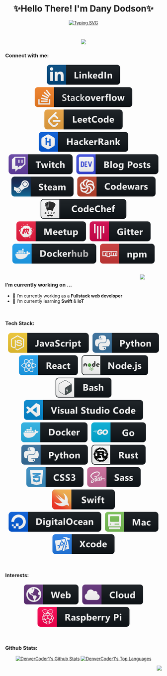 <h1 align="center">✨Hello There! I'm Dany Dodson✨</h1>

<p align="center">
  <a href="https://git.io/typing-svg"><img src="https://readme-typing-svg.demolab.com?font=Fira+Code&pause=1000&center=true&width=435&lines=Always+learning+new+things!;Full-Stack+Developer" alt="Typing SVG" /></a>
</p>
<br>
<p align="center">
  <a href="https://discord.com/users/405546193352130570">
    <img src="https://lanyard.cnrad.dev/api/405546193352130570?borderRadius=6px&bg=20222E&hideTimestamp=true&idleMessage=Probably%20doing%20something%20else...&showDisplayName=false&hideProfile=false" />
  </a>
</p>

<h3 align="left">Connect with me:</h3>
<!-- Social icons section -->
<p align="center">
  <a href="https://linkedin.com/in/danydodson" target="blank"><img align="center" src="https://raw.githubusercontent.com/MikeCodesDotNET/ColoredBadges/master/svg/social/linkedin.svg" alt="linkedin" style="vertical-align:top; margin:4px"/></a>
  <a href="https://stackoverflow.com/users/7059226" target="blank"><img align="center" src="https://raw.githubusercontent.com/MikeCodesDotNET/ColoredBadges/master/svg/social/stackoverflow.svg" alt="stackoverflow" style="vertical-align:top; margin:4px"/></a>
  <a href="https://www.leetcode.com/danydodson" target="blank"><img align="center" src="https://raw.githubusercontent.com/MikeCodesDotNET/ColoredBadges/master/svg/dev/services/leetcode.svg" alt="leetcode" style="vertical-align:top; margin:4px"/></a>
  <a href="https://www.hackerrank.com/danydodson1" target="blank"><img align="center" src="https://raw.githubusercontent.com/MikeCodesDotNET/ColoredBadges/master/svg/dev/services/hackerrank.svg" alt="hackerrank" style="vertical-align:top; margin:4px"/></a>
  <a href="https://www.twitch.tv/danydodson1" target="blank"><img align="center" src="https://raw.githubusercontent.com/MikeCodesDotNET/ColoredBadges/master/svg/streaming/twitch.svg" alt="twitch" style="vertical-align:top; margin:4px"/></a>
  <a href="https://dev.to/danydodson" target="blank"><img align="center" src="https://raw.githubusercontent.com/MikeCodesDotNET/ColoredBadges/master/svg/blogs/devto.svg" alt="devto" style="vertical-align:top; margin:4px"/></a>
  <a href="https://steamcommunity.com/id/danydodson" target="blank"><img align="center" src="https://raw.githubusercontent.com/MikeCodesDotNET/ColoredBadges/master/svg/social/steam.svg" alt="steam" style="vertical-align:top; margin:4px"/></a>
  <a href="https://www.codewars.com/users/eyegor" target="blank"><img align="center" src="https://raw.githubusercontent.com/MikeCodesDotNET/ColoredBadges/master/svg/dev/services/codewars.svg" alt="codewars" style="vertical-align:top; margin:4px"/></a>
  <a href="https://www.codechef.com/users/danydodson" target="blank"><img align="center" src="https://raw.githubusercontent.com/MikeCodesDotNET/ColoredBadges/master/svg/dev/services/codechef.svg" alt="codechef" style="vertical-align:top; margin:4px"/></a>
  <a href="https://www.meetup.com/members/255034345" target="blank"><img align="center" src="https://raw.githubusercontent.com/MikeCodesDotNET/ColoredBadges/master/svg/social/meetup.svg" alt="meetup" style="vertical-align:top; margin:4px"/></a>
  <a href="https://matrix.to/#/@danydodson-5e881af8d73408ce4fdf3c53:gitter.im" target="blank"><img align="center" src="https://raw.githubusercontent.com/MikeCodesDotNET/ColoredBadges/master/svg/social/gitter.svg" alt="gitter" style="vertical-align:top; margin:4px"/></a>
  <a href="https://hub.docker.com/u/danydodson" target="blank"><img align="center" src="https://raw.githubusercontent.com/MikeCodesDotNET/ColoredBadges/master/svg/dev/services/dockerhub.svg" alt="dockerhub" style="vertical-align:top; margin:4px"/></a>
  <a href="https://www.npmjs.com/~danydodson" target="blank"><img align="center" src="https://raw.githubusercontent.com/MikeCodesDotNET/ColoredBadges/master/svg/dev/services/npm.svg" alt="npm" style="vertical-align:top; margin:4px"/></a>
</p>
<br/>

<img align="right" src="https://raw.githubusercontent.com/alexnaiman/alexnaiman/master/resources/PusheenCompute.gif" width="70px" />
<p align="left">
  <h3>I’m currently working on ...</h3>  
</p>

- 🔭 I’m currently working as a **Fullstack web developer**
- 🌱 I’m currently learning **Swift** & **IoT**

<!-- <a href="https://www.codewars.com/users/eyegor">
  <img src="https://www.codewars.com/users/eyegor/badges/large" height="50" width="425"/>
</a> -->

<br/>
<h3 align="left">Tech Stack:</h3>  
<p align="center">
  <img src="https://raw.githubusercontent.com/MikeCodesDotNET/ColoredBadges/master/svg/dev/languages/js.svg" alt="js" style="vertical-align:top; margin:4px">
  <img src="https://raw.githubusercontent.com/MikeCodesDotNET/ColoredBadges/master/svg/dev/languages/python.svg" alt="python" style="vertical-align:top; margin:4px">
  <img src="https://raw.githubusercontent.com/MikeCodesDotNET/ColoredBadges/master/svg/dev/frameworks/react.svg" alt="react" style="vertical-align:top; margin:4px">
  <img src="https://raw.githubusercontent.com/MikeCodesDotNET/ColoredBadges/master/svg/dev/frameworks/nodejs.svg" alt="nodejs" style="vertical-align:top; margin:4px">
  <img src="https://raw.githubusercontent.com/MikeCodesDotNET/ColoredBadges/master/svg/dev/tools/bash.svg" alt="bash" style="vertical-align:top; margin:4px">
  <img src="https://raw.githubusercontent.com/MikeCodesDotNET/ColoredBadges/master/svg/dev/tools/visualstudio_code.svg" alt="visualstudio_code" style="vertical-align:top; margin:4px">
  <img src="https://raw.githubusercontent.com/MikeCodesDotNET/ColoredBadges/master/svg/dev/tools/docker.svg" alt="docker" style="vertical-align:top; margin:4px">
  <img src="https://raw.githubusercontent.com/MikeCodesDotNET/ColoredBadges/master/svg/dev/languages/go.svg" alt="go" style="vertical-align:top; margin:4px"/>
  <img src="https://raw.githubusercontent.com/MikeCodesDotNET/ColoredBadges/master/svg/dev/languages/python.svg" alt="python" style="vertical-align:top; margin:4px"/>
  <img src="https://raw.githubusercontent.com/MikeCodesDotNET/ColoredBadges/master/svg/dev/languages/rust.svg" alt="rust" style="vertical-align:top; margin:4px"/>
  <img src="https://raw.githubusercontent.com/MikeCodesDotNET/ColoredBadges/master/svg/dev/languages/css3.svg" alt="css3" style="vertical-align:top; margin:4px"/>
  <img src="https://raw.githubusercontent.com/MikeCodesDotNET/ColoredBadges/master/svg/dev/languages/sass.svg" alt="sass" style="vertical-align:top; margin:4px"/>
  <img src="https://raw.githubusercontent.com/MikeCodesDotNET/ColoredBadges/master/svg/dev/languages/swift.svg" alt="swift" style="vertical-align:top; margin:4px"/>
  <img src="https://raw.githubusercontent.com/MikeCodesDotNET/ColoredBadges/master/svg/dev/services/digitalocean.svg" alt="digitalocean" style="vertical-align:top; margin:4px"/>
  <img src="https://raw.githubusercontent.com/MikeCodesDotNET/ColoredBadges/master/svg/devices/mac.svg" alt="mac" style="vertical-align:top; margin:4px">
  <img src="https://raw.githubusercontent.com/MikeCodesDotNET/ColoredBadges/master/svg/dev/tools/xcode.svg" alt="xcode" style="vertical-align:top; margin:4px"/>
</p>

<br/>
<h3 align="left">Interests:</h3>  
<p align="center">
  <img src="https://raw.githubusercontent.com/MikeCodesDotNET/ColoredBadges/master/svg/dev/misc/web.svg" alt="web" style="vertical-align:top; margin:4px">
  <img src="https://raw.githubusercontent.com/MikeCodesDotNET/ColoredBadges/master/svg/dev/misc/cloud.svg" alt="cloud" style="vertical-align:top; margin:4px">
  <img src="https://raw.githubusercontent.com/MikeCodesDotNET/ColoredBadges/master/svg/devices/raspberrypi.svg" alt="raspberrypi" style="vertical-align:top; margin:4px">
</p>

<br/>

<h3 align="left">Github Stats:</h3> 
<p align="center">
  <a href="https://github.com/DenverCoder1/github-readme-stats"><img alt="DenverCoder1's Github Stats" src="https://denvercoder1-github-readme-stats.vercel.app/api/?username=danydodson&show_icons=true&include_all_commits=true&count_private=true&theme=city_lights&hide_border=true&bg_color=1F222E&title_color=36BCF7FF&icon_color=f8D866" height="192px"/></a>
  <a href="https://github.com/DenverCoder1/github-readme-stats"><img alt="DenverCoder1's Top Languages" src="https://denvercoder1-github-readme-stats.vercel.app/api/top-langs/?username=danydodson&langs_count=6&layout=compact&theme=city_lights&hide_border=true&bg_color=1F222E&title_color=36BCF7FF&icon_color=F8D866&hide=Jupyter%20Notebook,Roff" height="192px"/></a>
</p>

<p align="right">
  <img src="https://raw.githubusercontent.com/alexnaiman/alexnaiman/master/resources/bongocat.gif" width="50px" />
</p>